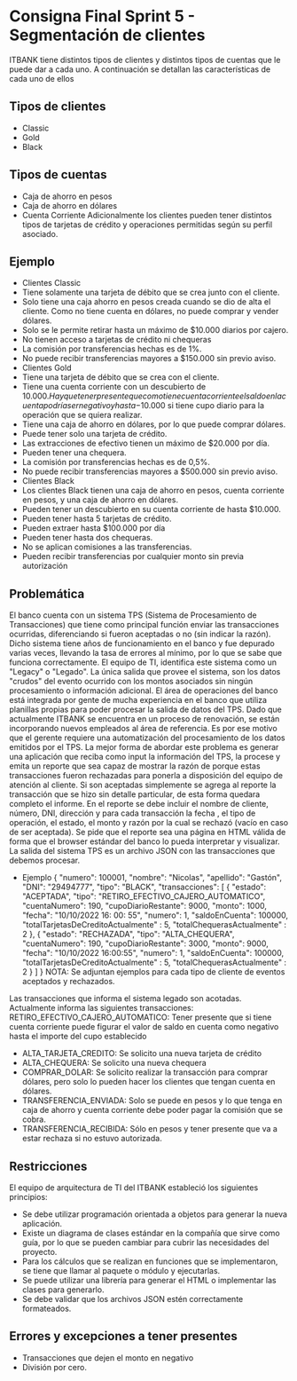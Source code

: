 # Consigna Final Sprint 5 - Segmentación de clientes

ITBANK tiene distintos tipos de clientes y distintos tipos de cuentas que le puede dar
a cada uno. A continuación se detallan las características de cada uno de ellos
## Tipos de clientes
* Classic
* Gold
* Black
## Tipos de cuentas
* Caja de ahorro en pesos
* Caja de ahorro en dólares
* Cuenta Corriente
Adicionalmente los clientes pueden tener distintos tipos de tarjetas de crédito y
operaciones permitidas según su perfil asociado.
## Ejemplo
* Clientes Classic
* Tiene solamente una tarjeta de débito que se crea junto con el cliente.
* Solo tiene una caja ahorro en pesos creada cuando se dio de alta el cliente.
Como no tiene cuenta en dólares, no puede comprar y vender dólares.
* Solo se le permite retirar hasta un máximo de $10.000 diarios por cajero.
* No tienen acceso a tarjetas de crédito ni chequeras
* La comisión por transferencias hechas es de 1%.
* No puede recibir transferencias mayores a $150.000 sin previo aviso.
* Clientes Gold
* Tiene una tarjeta de débito que se crea con el cliente.
* Tiene una cuenta corriente con un descubierto de $10.000. Hay que tener
presente que como tiene cuenta corriente el saldo en la cuenta podría ser
negativo y hasta -$10.000 si tiene cupo diario para la operación que se
quiera realizar.
* Tiene una caja de ahorro en dólares, por lo que puede comprar dólares.
* Puede tener solo una tarjeta de crédito.
* Las extracciones de efectivo tienen un máximo de $20.000 por día.
* Pueden tener una chequera.
* La comisión por transferencias hechas es de 0,5%.
* No puede recibir transferencias mayores a $500.000 sin previo aviso.
* Clientes Black
* Los clientes Black tienen una caja de ahorro en pesos, cuenta corriente en
pesos, y una caja de ahorro en dólares.
* Pueden tener un descubierto en su cuenta corriente de hasta $10.000.
* Pueden tener hasta 5 tarjetas de crédito.
* Pueden extraer hasta $100.000 por día
* Pueden tener hasta dos chequeras.
* No se aplican comisiones a las transferencias.
* Pueden recibir transferencias por cualquier monto sin previa autorización
## Problemática
El banco cuenta con un sistema TPS (Sistema de Procesamiento de Transacciones)
que tiene como principal función enviar las transacciones ocurridas, diferenciando
si fueron aceptadas o no (sin indicar la razón). Dicho sistema tiene años de
funcionamiento en el banco y fue depurado varias veces, llevando la tasa de
errores al mínimo, por lo que se sabe que funciona correctamente. El equipo de TI,
identifica este sistema como un "Legacy" o "Legado". La única salida que provee el
sistema, son los datos "crudos" del evento ocurrido con los montos asociados sin
ningún procesamiento o información adicional.
El área de operaciones del banco está integrada por gente de mucha experiencia
en el banco que utiliza planillas propias para poder procesar la salida de datos del
TPS. Dado que actualmente ITBANK se encuentra en un proceso de renovación, se
están incorporando nuevos empleados al área de referencia. Es por ese motivo que
el gerente requiere una automatización del procesamiento de los datos emitidos
por el TPS. La mejor forma de abordar este problema es generar una aplicación
que reciba como input la información del TPS, la procese y emita un reporte que 
sea capaz de mostrar la razón de porque estas transacciones fueron rechazadas
para ponerla a disposición del equipo de atención al cliente. Si son aceptadas
simplemente se agrega al reporte la transacción que se hizo sin detalle particular,
de esta forma quedara completo el informe.
En el reporte se debe incluir el nombre de cliente, número, DNI, dirección y para
cada transacción la fecha , el tipo de operación, el estado, el monto y razón por la
cual se rechazó (vacío en caso de ser aceptada).
Se pide que el reporte sea una página en HTML válida de forma que el browser
estándar del banco lo pueda interpretar y visualizar.
La salida del sistema TPS es un archivo JSON con las transacciones que debemos
procesar.
* Ejemplo
{
 "numero": 100001,
 "nombre": "Nicolas",
 "apellido": "Gastón",
 "DNI": "29494777",
 "tipo": "BLACK",
 "transacciones": [
 {
 "estado": "ACEPTADA",
 "tipo": "RETIRO_EFECTIVO_CAJERO_AUTOMATICO",
 "cuentaNumero": 190,
 "cupoDiarioRestante": 9000,
 "monto": 1000,
 "fecha": "10/10/2022 16: 00: 55",
 "numero": 1,
 "saldoEnCuenta": 100000,
 "totalTarjetasDeCreditoActualmente" : 5,
 "totalChequerasActualmente" : 2
 },
 {
 "estado": "RECHAZADA",
 "tipo": "ALTA_CHEQUERA",
 "cuentaNumero": 190,
 "cupoDiarioRestante": 3000,
 "monto": 9000,
 "fecha": "10/10/2022 16:00:55",
 "numero": 1,
 "saldoEnCuenta": 100000,
 "totalTarjetasDeCreditoActualmente" : 5,
 "totalChequerasActualmente" : 2
 }
 ]
}
NOTA: Se adjuntan ejemplos para cada tipo de cliente de eventos aceptados y
rechazados.

Las transacciones que informa el sistema legado son acotadas. Actualmente
informa las siguientes transacciones:
RETIRO_EFECTIVO_CAJERO_AUTOMATICO: Tener presente que si tiene
cuenta corriente puede figurar el valor de saldo en cuenta como negativo
hasta el importe del cupo establecido
* ALTA_TARJETA_CREDITO: Se solicito una nueva tarjeta de crédito
* ALTA_CHEQUERA: Se solicito una nueva chequera
* COMPRAR_DOLAR: Se solicito realizar la transacción para comprar
dólares, pero solo lo pueden hacer los clientes que tengan cuenta en
dólares.
* TRANSFERENCIA_ENVIADA: Solo se puede en pesos y lo que tenga en caja
de ahorro y cuenta corriente debe poder pagar la comisión que se cobra.
* TRANSFERENCIA_RECIBIDA: Sólo en pesos y tener presente que va a estar
rechaza si no estuvo autorizada.
## Restricciones
El equipo de arquitectura de TI del ITBANK estableció los siguientes principios:
* Se debe utilizar programación orientada a objetos para generar la nueva
aplicación.
* Existe un diagrama de clases estándar en la compañía que sirve como guía,
por lo que se pueden cambiar para cubrir las necesidades del proyecto.
* Para los cálculos que se realizan en funciones que se implementaron, se
tiene que llamar al paquete o módulo y ejecutarlas.
* Se puede utilizar una librería para generar el HTML o implementar las
clases para generarlo.
* Se debe validar que los archivos JSON estén correctamente formateados.
## Errores y excepciones a tener presentes
* Transacciones que dejen el monto en negativo
* División por cero.
